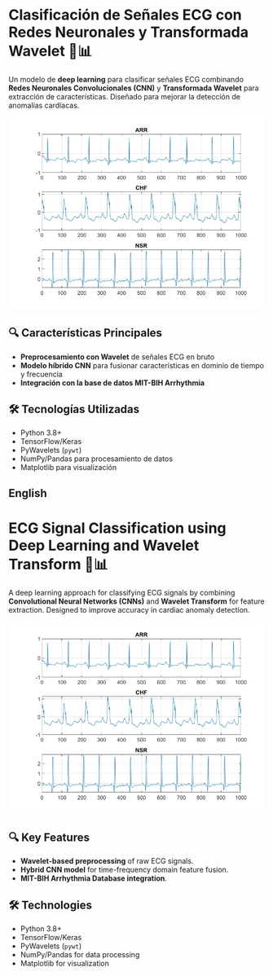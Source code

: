 # Clasificación de Señales ECG con Redes Neuronales y Transformada Wavelet 🏥📊

Un modelo de **deep learning** para clasificar señales ECG combinando **Redes Neuronales Convolucionales (CNN)** y **Transformada Wavelet** para extracción de características. Diseñado para mejorar la detección de anomalías cardíacas.

![Ejemplo de ECG con Wavelet](https://github.com/Incog89/ecg-dl-wavelet-recognition/blob/main/Imagenes/image.jpg)

## 🔍 Características Principales
- **Preprocesamiento con Wavelet** de señales ECG en bruto
- **Modelo híbrido CNN** para fusionar características en dominio de tiempo y frecuencia
- **Integración con la base de datos MIT-BIH Arrhythmia**

## 🛠️ Tecnologías Utilizadas
- Python 3.8+
- TensorFlow/Keras
- PyWavelets (`pywt`)
- NumPy/Pandas para procesamiento de datos
- Matplotlib para visualización

## English

# ECG Signal Classification using Deep Learning and Wavelet Transform 🏥📊

A deep learning approach for classifying ECG signals by combining **Convolutional Neural Networks (CNNs)** and **Wavelet Transform** for feature extraction. Designed to improve accuracy in cardiac anomaly detection.

![ECG Wavelet Example](https://github.com/Incog89/ecg-dl-wavelet-recognition/blob/main/Imagenes/image.jpg)

## 🔍 Key Features
- **Wavelet-based preprocessing** of raw ECG signals.
- **Hybrid CNN model** for time-frequency domain feature fusion.
- **MIT-BIH Arrhythmia Database integration**.

## 🛠️ Technologies
- Python 3.8+
- TensorFlow/Keras
- PyWavelets (`pywt`)
- NumPy/Pandas for data processing
- Matplotlib for visualization
